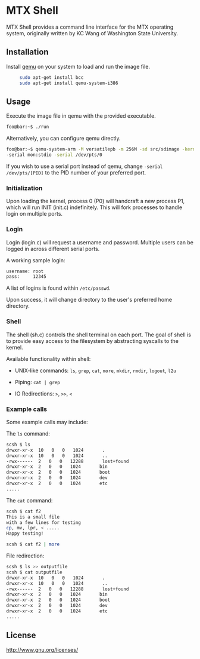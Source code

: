 # MTX Shell

MTX Shell provides a command line interface for the MTX operating system, originally written by KC Wang of Washington State University. 


## Installation

Install [qemu](https://www.qemu.org/download/) on your system to load and run the image file.


```bash
     sudo apt-get install bcc
     sudo apt-get install qemu-system-i386
```

## Usage

Execute the image file in qemu with the provided executable.

```bash
foo@bar:~$ ./run
```
Alternatively, you can configure qemu directly. 

```bash
foo@bar:~$ qemu-system-arm -M versatilepb -m 256M -sd src/sdimage -kernel src/wanix \
-serial mon:stdio -serial /dev/pts/0
```

If you wish to use a serial port instead of qemu, change `-serial /dev/pts/[PID]` to the PID number of your preferred port.

### Initialization

Upon loading the kernel, process 0 (P0) will handcraft a new process P1, which will run INIT (init.c) indefinitely. This will fork processes to handle login on multiple ports.

### Login

Login (login.c) will request a username and password. Multiple users can be logged in across different serial ports.

A working sample login:

```bash
username: root
pass:     12345
```

A list of logins is found within `/etc/passwd`.

Upon success, it will change directory to the user's preferred home directory.

### Shell

The shell (sh.c) controls the shell terminal on each port. The goal of shell is to provide easy access to the filesystem by abstracting syscalls to the kernel. 

Available functionality within shell:

* UNIX-like commands: `ls`, `grep`, `cat`, `more`, `mkdir`, `rmdir`, `logout`, `l2u`

* Piping: `cat | grep`

* IO Redirections: `>`, `>>`, `<`

### Example calls

Some example calls may include:

The `ls` command:

``` bash
scsh $ ls
drwxr-xr-x  10   0   0   1024       .
drwxr-xr-x  10   0   0   1024       ..
-rwx------  2   0   0   12288       lost+found
drwxr-xr-x  2   0   0   1024       bin
drwxr-xr-x  2   0   0   1024       boot
drwxr-xr-x  2   0   0   1024       dev
drwxr-xr-x  2   0   0   1024       etc
.....
```
The `cat` command:

``` bash
scsh $ cat f2
This is a small file 
with a few lines for testing
cp, mv, lpr, < .....
Happy testing!

scsh $ cat f2 | more
```

File redirection:

```bash
scsh $ ls >> outputfile
scsh $ cat outputfile
drwxr-xr-x  10   0   0   1024       .
drwxr-xr-x  10   0   0   1024       ..
-rwx------  2   0   0   12288       lost+found
drwxr-xr-x  2   0   0   1024       bin
drwxr-xr-x  2   0   0   1024       boot
drwxr-xr-x  2   0   0   1024       dev
drwxr-xr-x  2   0   0   1024       etc
.....
```

## License

<http://www.gnu.org/licenses/>
